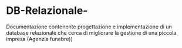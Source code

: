 # DB-Relazionale-
Documentazione contenente progettazione e implementazione di un database relazionale che cerca di migliorare la gestione di una piccola impresa (Agenzia funebre))
